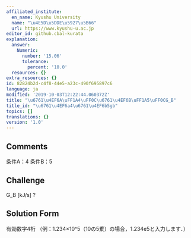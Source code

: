 ```yaml
---
affiliated_institute:
  en_name: Kyushu University
  name: "\u4E5D\u5DDE\u5927\u5B66"
  url: https://www.kyushu-u.ac.jp
editor_id: github.cbal-kurata
explanation:
  answer:
    Numeric:
      number: '15.06'
      tolerance:
        percent: '10.0'
  resources: {}
extra_resources: {}
id: 82824b2d-c4f8-44e5-a23c-490f695897c6
language: ja
modified: '2019-10-03T12:22:44.060372Z'
title: "\u6761\u4EF6A\uFF1A4\uFF0C\u6761\u4EF6B\uFF1A5\uFF0CG_B"
title_id: "\u6761\u4EF6a4\u6761\u4EF6b5gb"
topics: []
translations: {}
version: '1.0'
---
```


## Comments
条件A：4
条件B：5

## Challenge
G_B [kJ/s] ?

## Solution Form
有効数字4桁
（例：1.234×10^5（10の5乗）の場合，1.234e5と入力します．）




